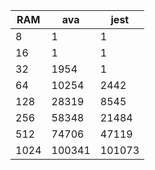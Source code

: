 | RAM  | ava    | jest   |
| ---- | ------ | ------ |
| 8    | 1      | 1      |
| 16   | 1      | 1      |
| 32   | 1954   | 1      |
| 64   | 10254  | 2442   |
| 128  | 28319  | 8545   |
| 256  | 58348  | 21484  |
| 512  | 74706  | 47119  |
| 1024 | 100341 | 101073 |
